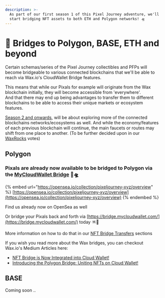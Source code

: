 ```yaml
---
description: >-
  As part of our first season 1 of this Pixel Journey adventure, we'll already
  start bridging NFT assets to both ETH and Polygon networks! 🛸
---
```


# 🌉 Bridges to Polygon, BASE, ETH and beyond

Certain schemas/series of the Pixel Journey collectibles and PFPs will become bridgeable to various connected blockchains that we'll be able to reach via Wax.io's CloudWallet Bridge features.

This means that while our Pixals for example will originate from the Wax blockchain initially, they will become accessible from 'everywhere'.\
And that there may end up being advantages to transfer them to different blockchains to be able to access their unique markets or ecosystem features.

[Season 2 and onwards](../seasons-ahead/), will be about exploring more of the connected blockchains networks/ecosystems as well. And while the economy/features of each previous blockchain will continue, the main faucets or routes may shift from one place to another. (To be further decided upon in our [WaxRocks](the-waxrocks-council.md) votes)



## Polygon

### Pixals are already now available to be bridged to Polygon via the [MyCloudWallet Bridge](../wax-ecosystem-guides/cloud-wallet-bridge/) 🥳🛸

{% embed url="https://opensea.io/collection/pixeljourney-xyz/overview" %}
[https://opensea.io/collection/pixeljourney-xyz/overview](https://opensea.io/collection/pixeljourney-xyz/overview)
{% endembed %}

Find us already now on OpenSea as well

Or bridge your Pixals back and forth via [https://bridge.mycloudwallet.com/](https://bridge.mycloudwallet.com/) today 🪅🎉&#x20;

More information on how to do that in our [NFT Bridge Transfers](../wax-ecosystem-guides/cloud-wallet-bridge/nft-bridge.md) sections



If you wish you read more about the Wax bridges, you can checkout Wax.io's Medium Articles here:

* [NFT Bridge is Now Integrated into Cloud Wallet!](https://medium.com/wax-io/nft-bridge-is-now-integrated-into-cloud-wallet-51b906535db)
* [Introducing the Polygon Bridge: Uniting NFTs on Cloud Wallet!](https://medium.com/wax-io/introducing-the-polygon-bridge-uniting-nfts-on-cloud-wallet-772be969d3e3)



## BASE

Coming soon ..
